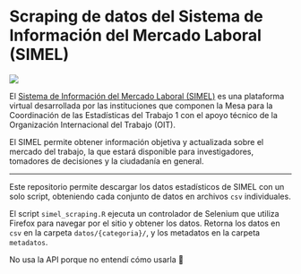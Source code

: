 
# Scraping de datos del Sistema de Información del Mercado Laboral (SIMEL)


![](https://de.ine.gob.cl/assets/siscc/data-explorer/images/dotstat-data-simel-logo.png)

El [Sistema de Información del Mercado Laboral (SIMEL)](https://www.simel.gob.cl) es una plataforma virtual desarrollada por las instituciones que componen la Mesa para la Coordinación de las Estadísticas del Trabajo 1 con el apoyo técnico de la Organización Internacional del Trabajo (OIT).

El SIMEL permite obtener información objetiva y actualizada sobre el mercado del trabajo, la que estará disponible para investigadores, tomadores de decisiones y la ciudadanía en general.

----

Este repositorio permite descargar los datos estadísticos de SIMEL con un solo script, obteniendo cada conjunto de datos en archivos `csv` individuales.

El script `simel_scraping.R` ejecuta un controlador de Selenium que utiliza Firefox para navegar por el sitio y obtener los datos. Retorna los datos en `csv` en la carpeta `datos/{categoria}/`, y los metadatos en la carpeta `metadatos`.

No usa la API porque no entendí cómo usarla 🥲